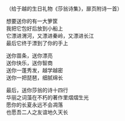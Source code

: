 （给于越的生日礼物《莎翁诗集》，扉页附诗一首）  
  
想要送你的有一大箩筐  
我把它包好后放到小船上  
它漂进渭河，又漂进秦岭，又漂进长江  
最后它终于漂到了你的手上  
  
送你苗条，送你漂亮  
送你快乐，送你智商  
送你一蓬秀发，越学越密  
送你一把琵琶，细腻绵长  
  
最后，送你莎翁的诗十四行  
华丽之词藻在不朽的著作里熠熠生光  
愿你的长夏永远不会凋落  
也愿吾二人之友谊地久天长  
